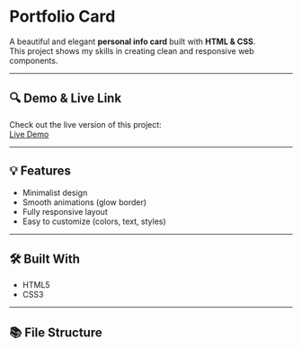 # Portfolio Card

A beautiful and elegant **personal info card** built with **HTML & CSS**.  
This project shows my skills in creating clean and responsive web components.

---

## 🔍 Demo & Live Link

Check out the live version of this project:  
[Live Demo](https://kathuremwirigi33-boop.github.io/Portfolio-card)  

---

## 💡 Features

- Minimalist design  
- Smooth animations (glow border)  
- Fully responsive layout  
- Easy to customize (colors, text, styles)

---

## 🛠 Built With

- HTML5  
- CSS3  

---

## 📚 File Structure
  
